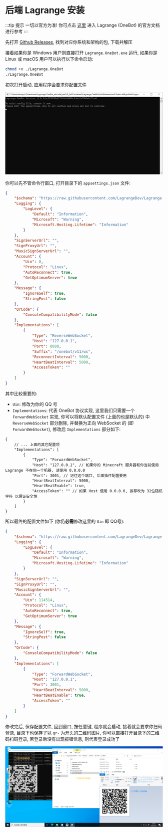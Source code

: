 # 后端 Lagrange 安装

:::tip 提示
一切以官方为准!
你可点击 [这里](https://lagrangedev.github.io/Lagrange.Doc/Lagrange.OneBot/) 进入 Lagrange (OneBot) 的官方文档进行参考
:::

先打开 [Github Releases](https://github.com/LagrangeDev/Lagrange.Core/releases), 找到对应你系统和架构的包, 下载并解压

接着如果你是 Windows 用户则直接打开 `Lagrange.OneBot.exe` 运行, 如果你是 Linux 或 macOS 用户可以执行以下命令启动:
```bash
chmod +x ./Lagrange.OneBot
./Lagrange.OneBot
```

初次打开启动, 应用程序会要求你配置文件

![初次打开Lagrange.OneBot](/../assets/img/first-launch-lagrange.png "初次打开Lagrange.OneBot")

你可以先不管命令行窗口, 打开目录下的 `appsettings.json` 文件:

```json
{
    "$schema": "https://raw.githubusercontent.com/LagrangeDev/Lagrange.Core/master/Lagrange.OneBot/Resources/appsettings_schema.json",
    "Logging": {
        "LogLevel": {
            "Default": "Information",
            "Microsoft": "Warning",
            "Microsoft.Hosting.Lifetime": "Information"
        }
    },
    "SignServerUrl": "",
    "SignProxyUrl": "",
    "MusicSignServerUrl": "",
    "Account": {
        "Uin": 0,
        "Protocol": "Linux",
        "AutoReconnect": true,
        "GetOptimumServer": true
    },
    "Message": {
        "IgnoreSelf": true,
        "StringPost": false
    },
    "QrCode": {
        "ConsoleCompatibilityMode": false
    },
    "Implementations": [
        {
            "Type": "ReverseWebSocket",
            "Host": "127.0.0.1",
            "Port": 8080,
            "Suffix": "/onebot/v11/ws",
            "ReconnectInterval": 5000,
            "HeartBeatInterval": 5000,
            "AccessToken": ""
        }
    ]
}
```

其中比较重要的:
- `Uin`: 修改为你的 QQ 号
- `Implementations`: 代表 OneBot 协议实现, 这里我们只需要一个 `ForwardWebSocket` 实现, 你可以将默认配置文件 (上面的也是默认的) 中 `ReverseWebSocket` 部分删除, 并替换为正向 WebSocket 的 (即 `ForwardWebSocket`), 修改后 `Implementations` 部分如下:

```jsonc
{
    // ... 上面的其它配置项
    "Implementations": [
        {
            "Type": "ForwardWebSocket",
            "Host": "127.0.0.1", // 如果你的 Minecraft 服务器和你当前使用 Lagrange 不在同一个机器, 请使用 0.0.0.0
            "Port": 3001, // 记住这个端口, 后面插件配置要用
            "HeartBeatInterval": 5000,
            "HeartBeatEnable": true,
            "AccessToken": "" // 如果 Host 使用 0.0.0.0, 推荐改为 32位随机字符 以保证安全性
        }
    ]
}
```

所以最终的配置文件如下 (你仍**必需**修改这里的 `Uin` 即 QQ号): 

```json
{
    "$schema": "https://raw.githubusercontent.com/LagrangeDev/Lagrange.Core/master/Lagrange.OneBot/Resources/appsettings_schema.json",
    "Logging": {
        "LogLevel": {
            "Default": "Information",
            "Microsoft": "Warning",
            "Microsoft.Hosting.Lifetime": "Information"
        }
    },
    "SignServerUrl": "",
    "SignProxyUrl": "",
    "MusicSignServerUrl": "",
    "Account": {
        "Uin": 114514,
        "Protocol": "Linux",
        "AutoReconnect": true,
        "GetOptimumServer": true
    },
    "Message": {
        "IgnoreSelf": true,
        "StringPost": false
    },
    "QrCode": {
        "ConsoleCompatibilityMode": false
    },
    "Implementations": [
        {
            "Type": "ForwardWebSocket",
            "Host": "127.0.0.1",
            "Port": 3001,
            "HeartBeatInterval": 5000,
            "HeartBeatEnable": true,
            "AccessToken": ""
        }
    ]
}
```

修改完后, 保存配置文件, 回到窗口, 按任意键, 程序就会启动, 接着就会要求你扫码登录, 目录下也保存了以 `qr-` 为开头的二维码图片, 你可以直接打开目录下的二维码扫码登录, 若登录后没有出现报错信息, 则代表登录成功了

![Lagrange.OneBot 登录](/../assets/img/lagrange-login.png "Lagrange.OneBot 登录")